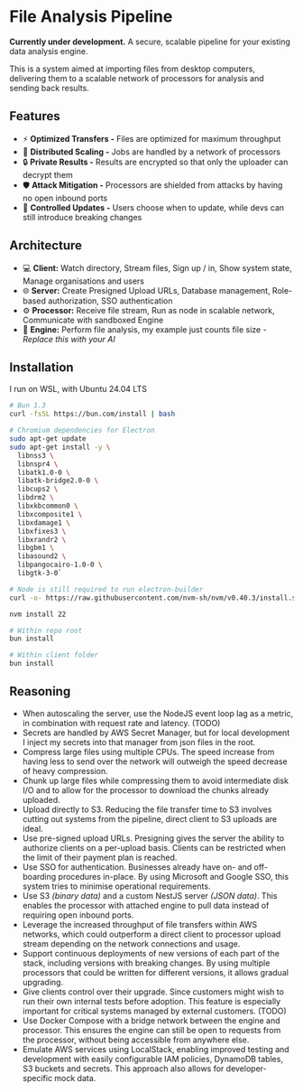 # File Analysis Pipeline

**Currently under development.** A secure, scalable pipeline for your existing data analysis engine.

This is a system aimed at importing files from desktop computers, delivering them to a scalable network of processors for analysis and sending back results.

## Features

- ⚡️ **Optimized Transfers -** Files are optimized for maximum throughput
- 🚀 **Distributed Scaling -** Jobs are handled by a network of processors
- 🔒 **Private Results -** Results are encrypted so that only the uploader can decrypt them
- 🛡️ **Attack Mitigation -** Processors are shielded from attacks by having no open inbound ports
- 🔄 **Controlled Updates -** Users choose when to update, while devs can still introduce breaking changes

## Architecture

- 💻 **Client:** Watch directory, Stream files, Sign up / in, Show system state, Manage organisations and users
- 🌐 **Server:** Create Presigned Upload URLs, Database management, Role-based authorization, SSO authentication
- ⚙️ **Processor:** Receive file stream, Run as node in scalable network, Communicate with sandboxed Engine
- 🤖 **Engine:** Perform file analysis, my example just counts file size _- Replace this with your AI_

## Installation

I run on WSL, with Ubuntu 24.04 LTS

```bash
# Bun 1.3
curl -fsSL https://bun.com/install | bash

# Chromium dependencies for Electron
sudo apt-get update
sudo apt-get install -y \
  libnss3 \
  libnspr4 \
  libatk1.0-0 \
  libatk-bridge2.0-0 \
  libcups2 \
  libdrm2 \
  libxkbcommon0 \
  libxcomposite1 \
  libxdamage1 \
  libxfixes3 \
  libxrandr2 \
  libgbm1 \
  libasound2 \
  libpangocairo-1.0-0 \
  libgtk-3-0`

# Node is still required to run electron-builder
curl -o- https://raw.githubusercontent.com/nvm-sh/nvm/v0.40.3/install.sh | bash

nvm install 22

# Within repo root
bun install

# Within client folder
bun install
```

## Reasoning

- When autoscaling the server, use the NodeJS event loop lag as a metric, in combination with request rate and latency. (TODO)
- Secrets are handled by AWS Secret Manager, but for local development I inject my secrets into that manager from json files in the root.
- Compress large files using multiple CPUs. The speed increase from having less to send over the network will outweigh the speed decrease of heavy compression.
- Chunk up large files while compressing them to avoid intermediate disk I/O and to allow for the processor to download the chunks already uploaded.
- Upload directly to S3. Reducing the file transfer time to S3 involves cutting out systems from the pipeline, direct client to S3 uploads are ideal.
- Use pre-signed upload URLs. Presigning gives the server the ability to authorize clients on a per-upload basis. Clients can be restricted when the limit of their payment plan is reached.
- Use SSO for authentication. Businesses already have on- and off-boarding procedures in-place. By using Microsoft and Google SSO, this system tries to minimise operational requirements.
- Use S3 _(binary data)_ and a custom NestJS server _(JSON data)_. This enables the processor with attached engine to pull data instead of requiring open inbound ports.
- Leverage the increased throughput of file transfers within AWS networks, which could outperform a direct client to processor upload stream depending on the network connections and usage.
- Support continuous deployments of new versions of each part of the stack, including versions with breaking changes. By using multiple processors that could be written for different versions, it allows gradual upgrading.
- Give clients control over their upgrade. Since customers might wish to run their own internal tests before adoption. This feature is especially important for critical systems managed by external customers. (TODO)
- Use Docker Compose with a bridge network between the engine and processor. This ensures the engine can still be open to requests from the processor, without being accessible from anywhere else.
- Emulate AWS services using LocalStack, enabling improved testing and development with easily configurable IAM policies, DynamoDB tables, S3 buckets and secrets. This approach also allows for developer-specific mock data.
